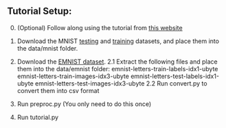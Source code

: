 ## Tutorial Setup:

0. (Optional) Follow along using the tutorial from [this website](https://www.python-course.eu/neural_network_mnist.php)

1. Download the MNIST [testing](https://www.python-course.eu/data/mnist/mnist_train.csv) and [training](https://www.python-course.eu/data/mnist/mnist_train.csv) datasets, and place them into the data/mnist folder.

2. Download the [EMNIST dataset](http://www.itl.nist.gov/iaui/vip/cs_links/EMNIST/gzip.zip).
    2.1 Extract the following files and place them into the data/emnist folder:
        emnist-letters-train-labels-idx1-ubyte
        emnist-letters-train-images-idx3-ubyte
        emnist-letters-test-labels-idx1-ubyte
        emnist-letters-test-images-idx3-ubyte
    2.2 Run convert.py to convert them into csv format

2. Run preproc.py (You only need to do this once)

3. Run tutorial.py


